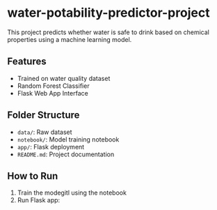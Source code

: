 # water-potability-predictor-project


This project predicts whether water is safe to drink based on chemical properties using a machine learning model.

## Features
- Trained on water quality dataset
- Random Forest Classifier
- Flask Web App Interface

## Folder Structure
- `data/`: Raw dataset
- `notebook/`: Model training notebook
- `app/`: Flask deployment
- `README.md`: Project documentation

## How to Run
1. Train the modegitl using the notebook
2. Run Flask app:

